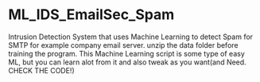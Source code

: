# ML_IDS_EmailSec_Spam
Intrusion Detection System that uses Machine Learning to detect Spam for SMTP for example company email server.
unzip the data folder before training the program.
This Machine Learning script is some type of easy ML, but you can learn alot from it and also tweak as you want(and Need. CHECK THE CODE!)
